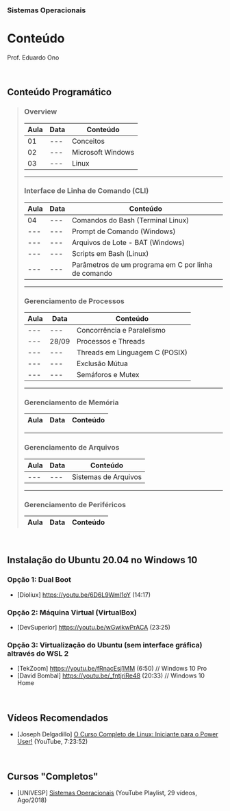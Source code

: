 ### Sistemas Operacionais

# Conteúdo

Prof. Eduardo Ono

<br>

## Conteúdo Programático

> ### Overview
> Aula | Data | Conteúdo
> ---  | ---  | ---
> 01   | ---  | Conceitos
> 02   | ---  | Microsoft Windows
> 03   | ---  | Linux
> ---
> ### Interface de Linha de Comando (CLI)
> Aula | Data | Conteúdo
> --- | --- | ---
> 04  | --- | Comandos do Bash (Terminal Linux)
> --- | --- | Prompt de Comando (Windows)
> --- | --- | Arquivos de Lote - BAT (Windows)
> --- | --- | Scripts em Bash (Linux)
> --- | --- | Parâmetros de um programa em C por linha de comando
> ---
> ### Gerenciamento de Processos
> Aula | Data  | Conteúdo
> ---  | ---   | ---
> ---  | ---   | Concorrência e Paralelismo
> ---  | 28/09 | Processos e Threads
> ---  | ---   | Threads em Linguagem C (POSIX)
> ---  | ---   | Exclusão Mútua
> ---  | ---   | Semáforos e Mutex
> ---
> ### Gerenciamento de Memória
> Aula | Data  | Conteúdo
> ---  | ---   | ---
> ---
> ### Gerenciamento de Arquivos
> Aula | Data  | Conteúdo
> ---  | ---   | ---
> ---  | ---   | Sistemas de Arquivos
> ---
> ### Gerenciamento de Periféricos
> Aula | Data  | Conteúdo
> ---  | ---   | ---

<br>

## Instalação do Ubuntu 20.04 no Windows 10

### Opção 1: Dual Boot

* [Dioliux] https://youtu.be/6D6L9Wml1oY (14:17)

### Opção 2: Máquina Virtual (VirtualBox)

* [DevSuperior] https://youtu.be/wGwikwPrACA (23:25)

### Opção 3: Virtualização do Ubuntu (sem interface gráfica) altravés do WSL 2

* [TekZoom] https://youtu.be/fRnacEsj1MM (6:50)  // Windows 10 Pro
* [David Bombal] https://youtu.be/_fntjriRe48 (20:33)  // Windows 10 Home

<br>

## Vídeos Recomendados

* [Joseph Delgadillo] [O Curso Completo de Linux: Iniciante para o Power User!](https://www.youtube.com/watch?v=wBp0Rb-ZJak) (YouTube, 7:23:52)

<br>

## Cursos "Completos"

* [UNIVESP] [Sistemas Operacionais](https://www.youtube.com/playlist?list=PLxI8Can9yAHeK7GUEGxMsqoPRmJKwI9Jw) (YouTube Playlist, 29 vídeos, Ago/2018)

<br>
